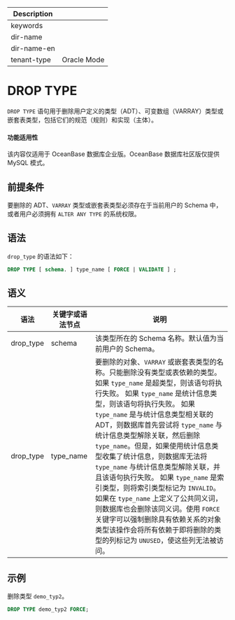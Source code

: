 | Description   |                 |
|---------------|-----------------|
| keywords      |                 |
| dir-name      |                 |
| dir-name-en   |                 |
| tenant-type   | Oracle Mode     |

# DROP TYPE

`DROP TYPE` 语句用于删除用户定义的类型（ADT）、可变数组（VARRAY）类型或嵌套表类型，包括它们的规范（规则）和实现（主体）。

  <main id="notice" >
    <h4>功能适用性</h4>
    <p>该内容仅适用于 OceanBase 数据库企业版。OceanBase 数据库社区版仅提供 MySQL 模式。</p>
  </main>

## 前提条件

要删除的 ADT、`VARRAY` 类型或嵌套表类型必须存在于当前用户的 Schema 中，或者用户必须拥有 `ALTER ANY TYPE` 的系统权限。

## 语法

`drop_type` 的语法如下：

```sql
DROP TYPE [ schema. ] type_name [ FORCE | VALIDATE ] ;
```

## 语义

|    语法     | 关键字或语法节点  |         说明   |
|-----------|-----------|---------------------------------|
| drop_type | schema    | 该类型所在的 Schema 名称。默认值为当前用户的 Schema。   |
| drop_type | type_name | 要删除的对象、`VARRAY` 或嵌套表类型的名称。只能删除没有类型或表依赖的类型。 如果 `type_name` 是超类型，则该语句将执行失败。 如果 `type_name` 是统计信息类型，则该语句将执行失败。 如果 `type_name` 是与统计信息类型相关联的 ADT，则数据库首先尝试将 `type_name` 与统计信息类型解除关联，然后删除`type_name`。但是，如果使用统计信息类型收集了统计信息，则数据库无法将`type_name` 与统计信息类型解除关联，并且该语句执行失败。 如果 `type_name` 是索引类型，则将索引类型标记为 `INVALID`。 如果在 `type_name` 上定义了公共同义词，则数据库也会删除该同义词。使用 `FORCE` 关键字可以强制删除具有依赖关系的对象类型该操作会将所有依赖于即将删除的类型的列标记为 `UNUSED`，使这些列无法被访问。 |

## 示例

删除类型 `demo_typ2`。

```sql
DROP TYPE demo_typ2 FORCE;
```
